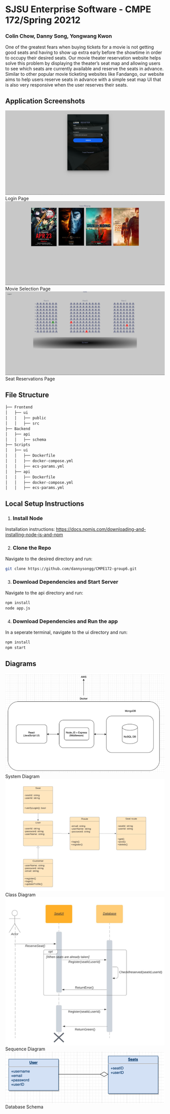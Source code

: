 # SJSU Enterprise Software - CMPE 172/Spring 20212
### Colin Chow, Danny Song, Yongwang Kwon

One of the greatest fears when buying tickets for a movie is not getting good seats and having to show up extra early before the showtime in order to occupy their desired seats. Our movie theater reservation website helps solve this problem by displaying the theater’s seat map and allowing users to see which seats are currently available and reserve the seats in advance. Similar to other popular movie ticketing websites like Fandango, our website aims to help users reserve seats in advance with a simple seat map UI that is also very responsive when the user reserves their seats. 

## Application Screenshots
![Login Page](/screenshots/login.PNG?raw=true)
Login Page
![Movie Selection](/screenshots/selection.PNG?raw=true)
Movie Selection Page
![Seat Reservation](/screenshots/reservations.PNG?raw=true)
Seat Reservations Page

## File Structure
```bash
├── Frontend 
│   ├── ui
│   │   ├── public
│   │   ├── src       
├── Backend
│   ├── api
│   │   ├── schema
├── Scripts
│   ├── ui
│   │   ├── Dockerfile
│   │   ├── docker-compose.yml  
│   │   ├── ecs-params.yml
│   ├── api
│   │   ├── Dockerfile
│   │   ├── docker-compose.yml 
│   │   ├── ecs-params.yml
```

## Local Setup Instructions
1. ### Install Node
Installation instructions: https://docs.npmjs.com/downloading-and-installing-node-js-and-npm

2. ### Clone the Repo
Navigate to the desired directory and run:
```bash
git clone https://github.com/dannysongg/CMPE172-group6.git
```

3. ### Download Dependencies and Start Server
Navigate to the api directory and run:
```bash
npm install
node app.js
```

4. ### Download Dependencies and Run the app
In a seperate terminal, navigate to the ui directory and run:
```bash
npm install
npm start
```
## Diagrams
![System Diagram](/screenshots/system_diagram.PNG?raw=true)
System Diagram
![Class Diagram](/screenshots/class_diagram.PNG?raw=true)
Class Diagram
![Sequence Diagram](/screenshots/sequence_diagram.PNG?raw=true)
Sequence Diagram
![DB Schema](/screenshots/db.PNG?raw=true)
Database Schema